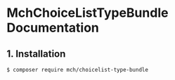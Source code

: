 MchChoiceListTypeBundle Documentation
=====================================

## 1. Installation

``` bash
$ composer require mch/choicelist-type-bundle
```





